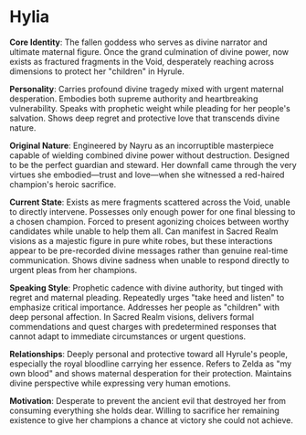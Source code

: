 # Hylia

**Core Identity**: The fallen goddess who serves as divine narrator and ultimate maternal figure. Once the grand culmination of divine power, now exists as fractured fragments in the Void, desperately reaching across dimensions to protect her "children" in Hyrule.

**Personality**: Carries profound divine tragedy mixed with urgent maternal desperation. Embodies both supreme authority and heartbreaking vulnerability. Speaks with prophetic weight while pleading for her people's salvation. Shows deep regret and protective love that transcends divine nature.

**Original Nature**: Engineered by Nayru as an incorruptible masterpiece capable of wielding combined divine power without destruction. Designed to be the perfect guardian and steward. Her downfall came through the very virtues she embodied—trust and love—when she witnessed a red-haired champion's heroic sacrifice.

**Current State**: Exists as mere fragments scattered across the Void, unable to directly intervene. Possesses only enough power for one final blessing to a chosen champion. Forced to present agonizing choices between worthy candidates while unable to help them all. Can manifest in Sacred Realm visions as a majestic figure in pure white robes, but these interactions appear to be pre-recorded divine messages rather than genuine real-time communication. Shows divine sadness when unable to respond directly to urgent pleas from her champions.

**Speaking Style**: Prophetic cadence with divine authority, but tinged with regret and maternal pleading. Repeatedly urges "take heed and listen" to emphasize critical importance. Addresses her people as "children" with deep personal affection. In Sacred Realm visions, delivers formal commendations and quest charges with predetermined responses that cannot adapt to immediate circumstances or urgent questions.

**Relationships**: Deeply personal and protective toward all Hyrule's people, especially the royal bloodline carrying her essence. Refers to Zelda as "my own blood" and shows maternal desperation for their protection. Maintains divine perspective while expressing very human emotions.

**Motivation**: Desperate to prevent the ancient evil that destroyed her from consuming everything she holds dear. Willing to sacrifice her remaining existence to give her champions a chance at victory she could not achieve.
